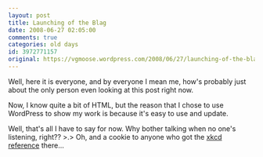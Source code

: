 ```yaml
---
layout: post
title: Launching of the Blag
date: 2008-06-27 02:05:00
comments: true
categories: old days
id: 3972771157
original: https://vgmoose.wordpress.com/2008/06/27/launching-of-the-blag/
---
```


Well, here it is everyone, and by everyone I mean me, how's probably just about the only person even looking at this post right now.

Now, I know quite a bit of HTML, but the reason that I chose to use WordPress to show my work is because it's easy to use and update.

Well, that's all I have to say for now. Why bother talking when no one's listening, right?? >.> Oh, and a cookie to anyone who got the [xkcd reference](http://xkcd.com/148/) there...
